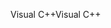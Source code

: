 <span data-ttu-id="29f62-101">Visual C++</span><span class="sxs-lookup"><span data-stu-id="29f62-101">Visual C++</span></span>
